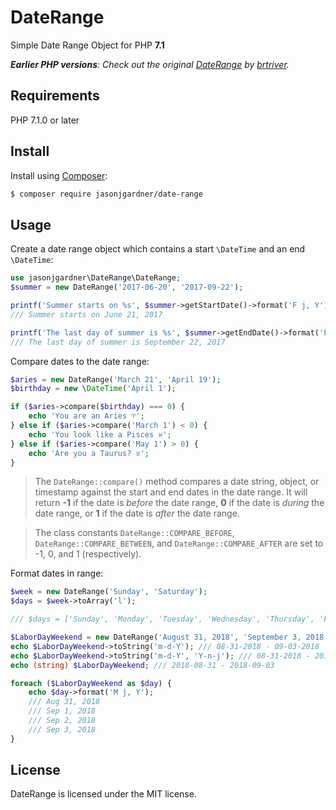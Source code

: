 # DateRange
Simple Date Range Object for PHP __7.1__

*__Earlier PHP versions__: Check out the original [DateRange](https://github.com/brtriver/date-range) by [brtriver](https://github.com/brtriver/).*

## Requirements
PHP 7.1.0 or later

## Install

Install using [Composer](https://getcomposer.org):

```bash
$ composer require jasonjgardner/date-range
```

## Usage

Create a date range object which contains a start `\DateTime` and an end `\DateTime`:

```php
use jasonjgardner\DateRange\DateRange;
$summer = new DateRange('2017-06-20', '2017-09-22');

printf('Summer starts on %s', $summer->getStartDate()->format('F j, Y'));
/// Summer starts on June 21, 2017

printf('The last day of summer is %s', $summer->getEndDate()->format('F j, Y'));
/// The last day of summer is September 22, 2017
```

Compare dates to the date range:

```php
$aries = new DateRange('March 21', 'April 19');
$birthday = new \DateTime('April 1');

if ($aries->compare($birthday) === 0) {
	echo 'You are an Aries ♈';
} else if ($aries->compare('March 1') < 0) {
	echo 'You look like a Pisces ♓';
} else if ($aries->compare('May 1') > 0) {
	echo 'Are you a Taurus? ♉';
}
```

> The `DateRange::compare()` method compares a date string, object, or timestamp against the start and end dates in the
date range. It will return __-1__ if the date is *before* the date range, __0__ if the date is *during* the date range,
or __1__ if the date is *after* the date range.

> The class constants `DateRange::COMPARE_BEFORE`, `DateRange::COMPARE_BETWEEN`, and `DateRange::COMPARE_AFTER` are set to
-1, 0, and 1 (respectively).

Format dates in range:

```php
$week = new DateRange('Sunday', 'Saturday');
$days = $week->toArray('l');

/// $days = ['Sunday', 'Monday', 'Tuesday', 'Wednesday', 'Thursday', 'Friday', 'Saturday']

$LaborDayWeekend = new DateRange('August 31, 2018', 'September 3, 2018');
echo $LaborDayWeekend->toString('m-d-Y'); /// 08-31-2018 - 09-03-2018
echo $LaborDayWeekend->toString('m-d-Y', 'Y-n-j'); /// 08-31-2018 - 2018-9-3
echo (string) $LaborDayWeekend; /// 2018-08-31 - 2018-09-03

foreach ($LaborDayWeekend as $day) {
	echo $day->format('M j, Y');
	/// Aug 31, 2018
	/// Sep 1, 2018
	/// Sep 2, 2018
	/// Sep 3, 2018
}
```

## License
DateRange is licensed under the MIT license.
